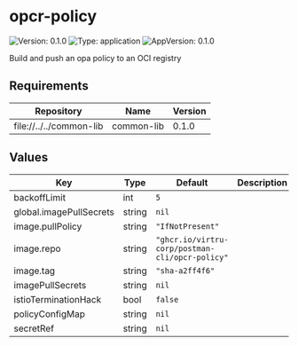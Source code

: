 # opcr-policy

![Version: 0.1.0](https://img.shields.io/badge/Version-0.1.0-informational?style=flat-square) ![Type: application](https://img.shields.io/badge/Type-application-informational?style=flat-square) ![AppVersion: 0.1.0](https://img.shields.io/badge/AppVersion-0.1.0-informational?style=flat-square)

Build and push an opa policy to an OCI registry

## Requirements

| Repository | Name | Version |
|------------|------|---------|
| file://../../common-lib | common-lib | 0.1.0 |

## Values

| Key | Type | Default | Description |
|-----|------|---------|-------------|
| backoffLimit | int | `5` |  |
| global.imagePullSecrets | string | `nil` |  |
| image.pullPolicy | string | `"IfNotPresent"` |  |
| image.repo | string | `"ghcr.io/virtru-corp/postman-cli/opcr-policy"` |  |
| image.tag | string | `"sha-a2ff4f6"` |  |
| imagePullSecrets | string | `nil` |  |
| istioTerminationHack | bool | `false` |  |
| policyConfigMap | string | `nil` |  |
| secretRef | string | `nil` |  |
